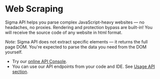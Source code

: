 # Web Scraping

Sigma API helps you parse complex JavaScript-heavy websites — no headaches, no proxies.
Rendering and protection bypass are built-in! You will receive the source code of any website in html format.

*Note:* Sigma API does not extract specific elements — it returns the full page DOM. You're expected to parse the data you need from the DOM yourself.


- Try our [online API Console](https://demo.sigmaapi.com/).
- You can use our API endpoints from your code and IDE. See [Usage API section](/usage_examples).
